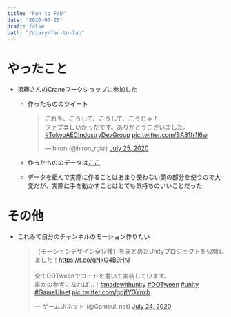 ```yaml
---
title: "Fun to Fab"
date: "2020-07-25"
draft: false
path: "/diary/fan-to-fab"
---
```


# やったこと

+ 須藤さんのCraneワークショップに参加した
  + 作ったもののツイート
　　<blockquote class="twitter-tweet"><p lang="ja" dir="ltr">これを、こうして、こうして、こうじゃ！<br>ファブ楽しいかったです。ありがとうございました。<a href="https://twitter.com/hashtag/TokyoAECIndustryDevGroup?src=hash&amp;ref_src=twsrc%5Etfw">#TokyoAECIndustryDevGroup</a> <a href="https://t.co/BA81fr1l6w">pic.twitter.com/BA81fr1l6w</a></p>&mdash; hiron (@hiron_rgkr) <a href="https://twitter.com/hiron_rgkr/status/1286998351422959617?ref_src=twsrc%5Etfw">July 25, 2020</a></blockquote> <script async src="https://platform.twitter.com/widgets.js" charset="utf-8"></script>

  + 作ったもののデータは[ここ](https://github.com/hrntsm/hrntsm.github.io/tree/source/src/data/200725_Crane_Hands_on)
  + データを組んで実際に作ることはあまり使わない頭の部分を使うので大変だが、実際に手を動かすことはとても気持ちのいいことだった

  
# その他

+ これみて自分のチャンネルのモーション作りたい
  <blockquote class="twitter-tweet"><p lang="ja" dir="ltr">【モーションデザイン全17種】をまとめたUnityプロジェクトを公開しました！<a href="https://t.co/qNkO4B9HrJ">https://t.co/qNkO4B9HrJ</a><br><br>全てDOTweenでコードを書いて実装しています。<br>誰かの参考になれば...！<a href="https://twitter.com/hashtag/madewithunity?src=hash&amp;ref_src=twsrc%5Etfw">#madewithunity</a> <a href="https://twitter.com/hashtag/DOTween?src=hash&amp;ref_src=twsrc%5Etfw">#DOTween</a> <a href="https://twitter.com/hashtag/unity?src=hash&amp;ref_src=twsrc%5Etfw">#unity</a> <a href="https://twitter.com/hashtag/GameUInet?src=hash&amp;ref_src=twsrc%5Etfw">#GameUInet</a> <a href="https://t.co/gqjfYGYnxb">pic.twitter.com/gqjfYGYnxb</a></p>&mdash; ゲームUIネット (@Gameui_net) <a href="https://twitter.com/Gameui_net/status/1286656924096684034?ref_src=twsrc%5Etfw">July 24, 2020</a></blockquote> <script async src="https://platform.twitter.com/widgets.js" charset="utf-8"></script>